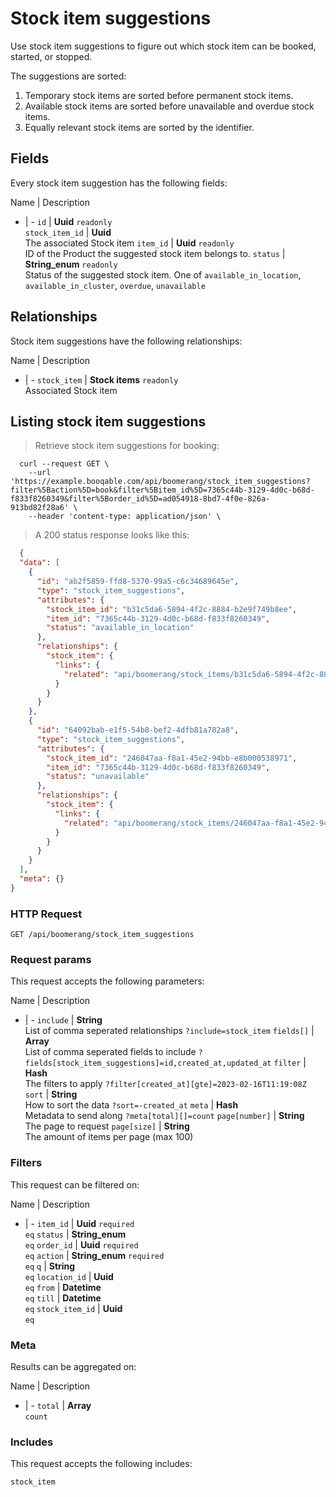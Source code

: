 # Stock item suggestions

Use stock item suggestions to figure out which stock item can be booked,
started, or stopped.

The suggestions are sorted:
  1. Temporary stock items are sorted before permanent stock items.
  2. Available stock items are sorted before unavailable and overdue stock items.
  3. Equally relevant stock items are sorted by the identifier.

## Fields
Every stock item suggestion has the following fields:

Name | Description
- | -
`id` | **Uuid** `readonly`<br>
`stock_item_id` | **Uuid** <br>The associated Stock item
`item_id` | **Uuid** `readonly`<br>ID of the Product the suggested stock item belongs to.
`status` | **String_enum** `readonly`<br>Status of the suggested stock item. One of `available_in_location`, `available_in_cluster`, `overdue`, `unavailable` 


## Relationships
Stock item suggestions have the following relationships:

Name | Description
- | -
`stock_item` | **Stock items** `readonly`<br>Associated Stock item


## Listing stock item suggestions



> Retrieve stock item suggestions for booking:

```shell
  curl --request GET \
    --url 'https://example.booqable.com/api/boomerang/stock_item_suggestions?filter%5Baction%5D=book&filter%5Bitem_id%5D=7365c44b-3129-4d0c-b68d-f833f8260349&filter%5Border_id%5D=ad054918-8bd7-4f0e-826a-913bd82f28a6' \
    --header 'content-type: application/json' \
```

> A 200 status response looks like this:

```json
  {
  "data": [
    {
      "id": "ab2f5859-ffd8-5370-99a5-c6c34689645e",
      "type": "stock_item_suggestions",
      "attributes": {
        "stock_item_id": "b31c5da6-5894-4f2c-8884-b2e9f749b8ee",
        "item_id": "7365c44b-3129-4d0c-b68d-f833f8260349",
        "status": "available_in_location"
      },
      "relationships": {
        "stock_item": {
          "links": {
            "related": "api/boomerang/stock_items/b31c5da6-5894-4f2c-8884-b2e9f749b8ee"
          }
        }
      }
    },
    {
      "id": "64092bab-e1f5-54b8-bef2-4dfb81a782a8",
      "type": "stock_item_suggestions",
      "attributes": {
        "stock_item_id": "246047aa-f8a1-45e2-94bb-e8b000538971",
        "item_id": "7365c44b-3129-4d0c-b68d-f833f8260349",
        "status": "unavailable"
      },
      "relationships": {
        "stock_item": {
          "links": {
            "related": "api/boomerang/stock_items/246047aa-f8a1-45e2-94bb-e8b000538971"
          }
        }
      }
    }
  ],
  "meta": {}
}
```

### HTTP Request

`GET /api/boomerang/stock_item_suggestions`

### Request params

This request accepts the following parameters:

Name | Description
- | -
`include` | **String** <br>List of comma seperated relationships `?include=stock_item`
`fields[]` | **Array** <br>List of comma seperated fields to include `?fields[stock_item_suggestions]=id,created_at,updated_at`
`filter` | **Hash** <br>The filters to apply `?filter[created_at][gte]=2023-02-16T11:19:08Z`
`sort` | **String** <br>How to sort the data `?sort=-created_at`
`meta` | **Hash** <br>Metadata to send along `?meta[total][]=count`
`page[number]` | **String** <br>The page to request
`page[size]` | **String** <br>The amount of items per page (max 100)


### Filters

This request can be filtered on:

Name | Description
- | -
`item_id` | **Uuid** `required`<br>`eq`
`status` | **String_enum** <br>`eq`
`order_id` | **Uuid** `required`<br>`eq`
`action` | **String_enum** `required`<br>`eq`
`q` | **String** <br>`eq`
`location_id` | **Uuid** <br>`eq`
`from` | **Datetime** <br>`eq`
`till` | **Datetime** <br>`eq`
`stock_item_id` | **Uuid** <br>`eq`


### Meta

Results can be aggregated on:

Name | Description
- | -
`total` | **Array** <br>`count`


### Includes

This request accepts the following includes:

`stock_item`





